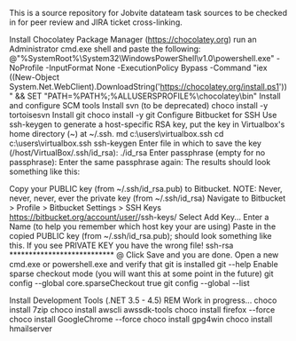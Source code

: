 This is a source repository for Jobvite datateam task sources to be checked in for peer review and JIRA ticket cross-linking.


Install Chocolatey Package Manager (https://chocolatey.org)
run an Administrator cmd.exe shell and paste the following:
@"%SystemRoot%\System32\WindowsPowerShell\v1.0\powershell.exe" -NoProfile -InputFormat None -ExecutionPolicy Bypass -Command "iex ((New-Object System.Net.WebClient).DownloadString('https://chocolatey.org/install.ps1'))" && SET "PATH=%PATH%;%ALLUSERSPROFILE%\chocolatey\bin"
Install and configure SCM tools
Install svn (to be deprecated)
choco install -y tortoisesvn
Install git 
choco install -y git
Configure Bitbucket for SSH
Use ssh-keygen to generate a host-specific RSA key, put the key in Virtualbox's home directory (~) at ~/.ssh.
md c:\users\virtualbox\.ssh
cd c:\users\virtualbox\.ssh
ssh-keygen
Enter file in which to save the key (/host/VirtualBox/.ssh/id_rsa): ./id_rsa<return>
Enter passphrase (empty for no passphrase): <return>
Enter the same passphrase again: <return>
The results should look something like this:

Copy your PUBLIC key (from ~/.ssh/id_rsa.pub) to Bitbucket.  NOTE: Never, never, never, ever the private key (from ~/.ssh/id_rsa)
Navigate to Bitbucket > Profile > Bitbucket Settings > SSH Keys
https://bitbucket.org/account/user/<username>/ssh-keys/
Select Add Key...
Enter a Name (to help you remember which host key your are using)
Paste in the copied PUBLIC key (from ~/.ssh/id_rsa.pub); should look something like this.  If you see PRIVATE KEY you have the wrong file!
ssh-rsa *************************** <user>@<host>
Click Save and you are done.
Open a new cmd.exe or powershell.exe and verify that git is installed 
git --help
Enable sparse checkout mode (you will want this at some point in the future) 
git config --global core.sparseCheckout true
git config --global --list

Install Development Tools (.NET 3.5 - 4.5)
REM Work in progress...
choco install 7zip
choco install awscli awssdk-tools
choco install firefox --force
choco install GoogleChrome --force
choco install gpg4win
choco install hmailserver






 
